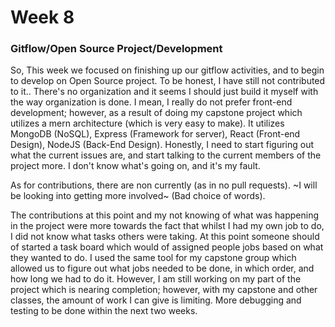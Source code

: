 # Week 8

### Gitflow/Open Source Project/Development

So, This week we focused on finishing up our gitflow activities, and to begin to develop on Open Source project. To be honest, I have still not contributed to it.. There's no organization and it seems I should just build it myself with the way organization is done. I mean, I really do not prefer front-end development; however, as a result of doing my capstone project which utilizes a mern architecture (which is very easy to make). It utilizes MongoDB (NoSQL), Express (Framework for server), React (Front-end Design), NodeJS (Back-End Design). Honestly, I need to start figuring out what the current issues are, and start talking to the current members of the project more. I don't know what's going on, and it's my fault. 

As for contributions, there are non currently (as in no pull requests). ~I will be looking into getting more involved~ (Bad choice of words). 

The contributions at this point and my not knowing of what was happening in the project were more towards the fact that whilst I had my own job to do, I did not know what tasks others were taking. At this point someone should of started a task board which would of assigned people jobs based on what they wanted to do. I used the same tool for my capstone group which allowed us to figure out what jobs needed to be done, in which order, and how long we had to do it. However, I am still working on my part of the project which is nearing completion; however, with my capstone and other classes, the amount of work I can give is limiting. More debugging and testing to be done within the next two weeks.
